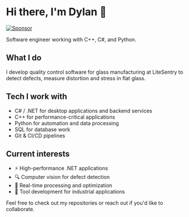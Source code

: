 # Hi there, I'm Dylan 👋

[![Sponsor](https://img.shields.io/badge/Sponsor-%E2%9D%A4-lightgrey?logo=github)](https://github.com/sponsors/dylanparsons)

Software engineer working with C++, C#, and Python.

## What I do
I develop quality control software for glass manufacturing at LiteSentry to detect defects, measure distortion and stress in flat glass. 

## Tech I work with
- C# / .NET for desktop applications and backend services
- C++ for performance-critical applications 
- Python for automation and data processing
- SQL for database work
- Git & CI/CD pipelines

## Current interests
- ⚡ High-performance .NET applications
- 🔍 Computer vision for defect detection
- 🚀 Real-time processing and optimization
- 🔧 Tool development for industrial applications

Feel free to check out my repositories or reach out if you'd like to collaborate.

